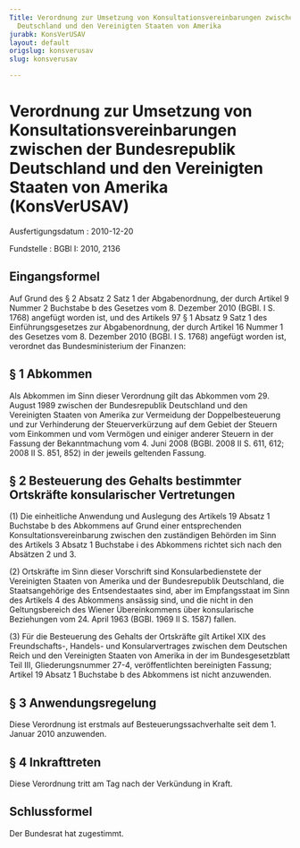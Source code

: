 ```yaml
---
Title: Verordnung zur Umsetzung von Konsultationsvereinbarungen zwischen der Bundesrepublik
  Deutschland und den Vereinigten Staaten von Amerika
jurabk: KonsVerUSAV
layout: default
origslug: konsverusav
slug: konsverusav

---
```


# Verordnung zur Umsetzung von Konsultationsvereinbarungen zwischen der Bundesrepublik Deutschland und den Vereinigten Staaten von Amerika (KonsVerUSAV)

Ausfertigungsdatum
:   2010-12-20

Fundstelle
:   BGBl I: 2010, 2136


## Eingangsformel

Auf Grund des § 2 Absatz 2 Satz 1 der Abgabenordnung, der durch
Artikel 9 Nummer 2 Buchstabe b des Gesetzes vom 8. Dezember 2010
(BGBl. I S. 1768) angefügt worden ist, und des Artikels 97 § 1 Absatz
9 Satz 1 des Einführungsgesetzes zur Abgabenordnung, der durch Artikel
16 Nummer 1 des Gesetzes vom 8. Dezember 2010 (BGBl. I S. 1768)
angefügt worden ist, verordnet das Bundesministerium der Finanzen:


## § 1 Abkommen

Als Abkommen im Sinn dieser Verordnung gilt das Abkommen vom 29.
August 1989 zwischen der Bundesrepublik Deutschland und den
Vereinigten Staaten von Amerika zur Vermeidung der Doppelbesteuerung
und zur Verhinderung der Steuerverkürzung auf dem Gebiet der Steuern
vom Einkommen und vom Vermögen und einiger anderer Steuern in der
Fassung der Bekanntmachung vom 4. Juni 2008 (BGBl. 2008 II S. 611,
612; 2008 II S. 851, 852) in der jeweils geltenden Fassung.


## § 2 Besteuerung des Gehalts bestimmter Ortskräfte konsularischer Vertretungen

(1) Die einheitliche Anwendung und Auslegung des Artikels 19 Absatz 1
Buchstabe b des Abkommens auf Grund einer entsprechenden
Konsultationsvereinbarung zwischen den zuständigen Behörden im Sinn
des Artikels 3 Absatz 1 Buchstabe i des Abkommens richtet sich nach
den Absätzen 2 und 3.

(2) Ortskräfte im Sinn dieser Vorschrift sind Konsularbedienstete der
Vereinigten Staaten von Amerika und der Bundesrepublik Deutschland,
die Staatsangehörige des Entsendestaates sind, aber im Empfangsstaat
im Sinn des Artikels 4 des Abkommens ansässig sind, und die nicht in
den Geltungsbereich des Wiener Übereinkommens über konsularische
Beziehungen vom 24. April 1963 (BGBl. 1969 II S. 1587) fallen.

(3) Für die Besteuerung des Gehalts der Ortskräfte gilt Artikel XIX
des Freundschafts-, Handels- und Konsularvertrages zwischen dem
Deutschen Reich und den Vereinigten Staaten von Amerika in der im
Bundesgesetzblatt Teil III, Gliederungsnummer 27-4, veröffentlichten
bereinigten Fassung; Artikel 19 Absatz 1 Buchstabe b des Abkommens ist
nicht anzuwenden.


## § 3 Anwendungsregelung

Diese Verordnung ist erstmals auf Besteuerungssachverhalte seit dem 1.
Januar 2010 anzuwenden.


## § 4 Inkrafttreten

Diese Verordnung tritt am Tag nach der Verkündung in Kraft.


## Schlussformel

Der Bundesrat hat zugestimmt.

